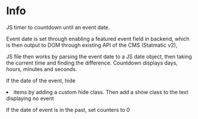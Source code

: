 # Info 

JS timer to countdown until an event date.

Event date is set through enabling a featured event field in backend, which is then output to DOM through existing API of the CMS (Statmatic v2), 

JS file then works by parsing the event date to a JS date object, then taking the current time and finding the difference. Countdown displays days, hours, minutes and seconds.

If the date of the event, hide <li> items by adding a custom hide class. Then add a show class to the text displaying no event

If the date of event is in the past, set counters to 0
